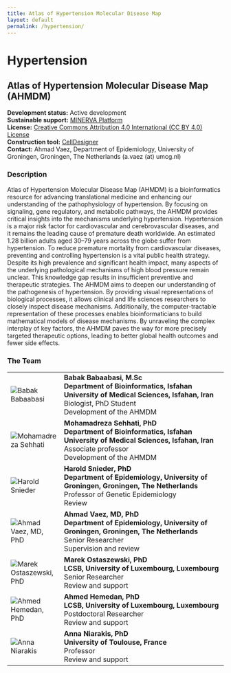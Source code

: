 ```yaml
---
title: Atlas of Hypertension Molecular Disease Map
layout: default
permalink: /hypertension/
---
```


# Hypertension

## Atlas of Hypertension Molecular Disease Map (AHMDM)

**Development status:** Active development\
**Sustainable support:** [MINERVA Platform](https://minerva.pages.uni.lu/)\
**License:** [Creative Commons Attribution 4.0 International (CC BY 4.0) License](https://creativecommons.org/licenses/by/4.0/)\
**Construction tool:** [CellDesigner](https://www.celldesigner.org/)\
**Contact:** Ahmad Vaez, Department of Epidemiology, University of Groningen, Groningen, The Netherlands (a.vaez (at) umcg.nl)

### Description

Atlas of Hypertension Molecular Disease Map (AHMDM) is a bioinformatics resource for advancing translational medicine and enhancing our understanding of the pathophysiology of hypertension. By focusing on signaling, gene regulatory, and metabolic pathways, the AHMDM provides critical insights into the mechanisms underlying hypertension.
Hypertension is a major risk factor for cardiovascular and cerebrovascular diseases, and it remains the leading cause of premature death worldwide. An estimated 1.28 billion adults aged 30–79 years across the globe suffer from hypertension. To reduce premature mortality from cardiovascular diseases, preventing and controlling hypertension is a vital public health strategy.
Despite its high prevalence and significant health impact, many aspects of the underlying pathological mechanisms of high blood pressure remain unclear. This knowledge gap results in insufficient preventive and therapeutic strategies.
The AHMDM aims to deepen our understanding of the pathogenesis of hypertension. By providing visual representations of biological processes, it allows clinical and life sciences researchers to closely inspect disease mechanisms. Additionally, the computer-tractable representation of these processes enables bioinformaticians to build mathematical models of disease mechanisms. By unraveling the complex interplay of key factors, the AHMDM paves the way for more precisely targeted therapeutic options, leading to better global health outcomes and fewer side effects.

### **The Team**

<table>
<tr>
<td style="width: 105px;"><img src="../images/team/BabakBabaabasi.png" alt="Babak Babaabasi" /></td>
<td><strong>Babak Babaabasi, M.Sc</strong><br /><strong>Department of Bioinformatics, Isfahan University of Medical Sciences, Isfahan, Iran</strong><br />Biologist, PhD Student<br />Development of the AHMDM<br /></td>
</tr>
<tr>
<td><img src="../images/team/MohamadrezaSehhati.png" alt="Mohamadreza Sehhati" /></td>
<td><strong>Mohamadreza Sehhati, PhD</strong><br /><strong>Department of Bioinformatics, Isfahan University of Medical Sciences, Isfahan, Iran</strong><br />Associate professor<br />Development of the AHMDM<br /></td>
</tr>
<tr>
<td><img src="../images/team/HaroldSnieder.png" alt="Harold Snieder" /></td>
<td><strong>Harold Snieder, PhD</strong><br /><strong>Department of Epidemiology, University of Groningen, Groningen, The Netherlands</strong><br />Professor of Genetic Epidemiology<br />Review<br /></td>
</tr>
<tr>
<td><img src="../images/team/AhmadVaez.png" alt="Ahmad Vaez, MD, PhD" /></td>
<td><strong>Ahmad Vaez, MD, PhD</strong><br /><strong>Department of Epidemiology, University of Groningen, Groningen, The Netherlands</strong><br />Senior Researcher<br />Supervision and review<br /></td>
</tr>
<tr>
<td><img src="../images/teamhq/MarekOstaszewski1.jpg" alt="Marek Ostaszewski, PhD" /></td>
<td><strong>Marek Ostaszewski, PhD</strong><br /><strong>LCSB, University of Luxembourg, Luxembourg</strong><br />Senior Researcher<br />Review and support<br /></td>
</tr>
<tr>
<td><img src="../images/teamhq/AhmedHemedan.jpg" alt="Ahmed Hemedan, PhD" /></td>
<td><strong>Ahmed Hemedan, PhD</strong><br /><strong>LCSB, University of Luxembourg, Luxembourg</strong><br />Postdoctoral Researcher<br />Review and support<br /></td>
</tr>
<tr>
<td><img src="../images/team/AnnaNiarakis.jpg" alt="Anna Niarakis" /></td>
<td><strong>Anna Niarakis, PhD</strong><br /><strong>University of Toulouse, France</strong><br />Professor<br />Review and support<br /></td>
</tr>
</table>
